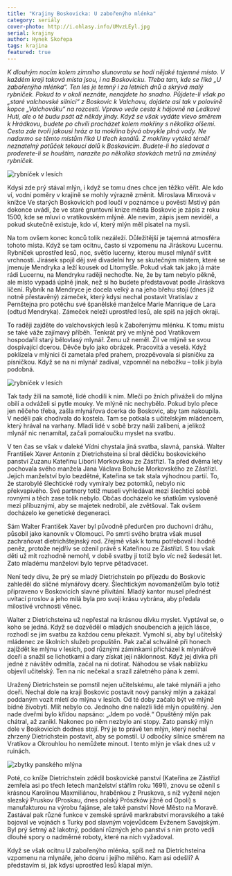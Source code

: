 ```yaml
---
title: "Krajiny Boskovicka: U zabořenýho mlénka"
category: seriály
cover-photo: http://i.ohlasy.info/UMvzLEyl.jpg
serial: krajiny
author: Hynek Skořepa
tags: krajina
featured: true
---
```


*K dlouhým nocím kolem zimního slunovratu se hodí nějaké tajemné místo. V každém kraji taková místa jsou, i na Boskovicku. Třeba tam, kde se říká „U zabořenýho mlénka“. Ten les je temný i za letních dnů a skrývá malý rybníček. Pokud to v okolí neznáte, nenajdete ho snadno. Půjdete-li však po „staré valchovské silnici“ z Boskovic k Valchovu, dojdete asi tak v polovině kopce „Valchováku“ na rozcestí. Vpravo vede cesta k hájovně na Ledkové Huti, ale o té budu psát až někdy jindy. Když se však vydáte vlevo směrem k Hrádkovu, budete po chvíli procházet kolem mokřiny s několika olšemi. Cesta zde tvoří jakousi hráz a ta mokřina bývá obvykle plná vody. Ne nadarmo se těmto místům říká U třech kanálů. Z mokřiny vytéká téměř neznatelný potůček tekoucí dolů k Boskovicím. Budete-li ho sledovat a proderete-li se houštím, narazíte po několika stovkách metrů na zmíněný rybníček.*

<img src="http://i.ohlasy.info/rAUQwmA.jpg" alt="rybníček v lesích" class="img-responsive img-popup" data-author="Hynek Skořepa">

Kdysi zde prý stával mlýn, i když se tomu dnes chce jen těžko věřit. Ale kdo ví, vodní poměry v krajině se mohly výrazně změnit. Miroslava Minxová v knížce Ve starých Boskovicích pod loučí v poznámce u pověsti Mstivý pán dokonce uvádí, že ve staré gruntovní knize města Boskovic je zápis z roku 1500, kde se mluví o vratíkovském mlýně. Ale nevím, zápis jsem neviděl, a pokud skutečně existuje, kdo ví, který mlýn měl pisatel na mysli.

Na tom ovšem konec konců tolik nezáleží. Důležitější je tajemná atmosféra tohoto místa. Když se tam ocitnu, často si vzpomenu na Jiráskovu Lucernu. Rybníček uprostřed lesů, noc, světlo lucerny, kterou musel mlynář svítit vrchnosti. Jirásek spojil děj své divadelní hry se skutečným místem, které se jmenuje Mendryka a leží kousek od Litomyšle. Pokud však tak jako já máte rádi Lucernu, na Mendryku raději nechoďte. Ne, že by tam nebylo pěkně, ale místo vypadá úplně jinak, než si ho budete představovat podle Jiráskova líčení. Rybník na Mendryce je docela velký a na jeho břehu stojí (dnes již notně přestavěný) zámeček, který kdysi nechal postavit Vratislav z Pernštejna pro potěchu své španělské manželce Marie Manrique de Lara (odtud Mendryka). Zámeček neleží uprostřed lesů, ale spíš na jejich okraji.

To raději zajděte do valchovských lesů k Zabořenýmu mlénku. K tomu místu se také váže zajímavý příběh. Tenkrát prý ve mlýně pod Vratíkovem hospodařil starý bělovlasý mlynář. Ženu už neměl. Žil ve mlýně se svou dospívající dcerou. Děvče bylo jako obrázek. Pracovitá a veselá. Když poklízela v mlýnici či zametala před prahem, prozpěvovala si písničku za písničkou. Když se na ni mlynář zadíval, vzpomněl na nebožku – tolik jí byla podobná.

<img src="http://i.ohlasy.info/hD7bMOq.jpg" alt="rybníček v lesích" class="img-responsive img-popup" data-author="Hynek Skořepa">

Tak tady žili na samotě, lidé chodili k nim. Mleči po žních přiváželi do mlýna obilí a odváželi si pytle mouky. Ve mlýně nic nechybělo. Pokud bylo přece jen něčeho třeba, zašla mlynářova dcerka do Boskovic, aby tam nakoupila. V neděli pak chodívala do kostela. Tam se potkala s učitelským mládencem, který hrával na varhany. Mladí lidé v sobě brzy našli zalíbení, a jelikož mlynář nic nenamítal, začali pomaloučku myslet na svatbu.

V ten čas se však v daleké Vídni chystala jiná svatba, slavná, panská. Walter František Xaver Antonín z Dietrichsteina si bral dědičku boskovického panství Zuzanu Kateřinu Liborii Morkovskou ze Zástřizl. Ta před dvěma lety pochovala svého manžela Jana Václava Bohuše Morkovského ze Zástřizl. Jejich manželství bylo bezdětné, Kateřina se tak stala výhodnou partií. To, že starobylé šlechtické rody vymíraly bez potomků, nebylo nic překvapivého. Své partnery totiž museli vyhledávat mezi šlechtici sobě rovnými a těch zase tolik nebylo. Občas docházelo ke sňatkům vysloveně mezi příbuznými, aby se majetek nedrobil, ale zvětšoval. Tak ovšem docházelo ke genetické degeneraci.

Sám Walter František Xaver byl původně předurčen pro duchovní dráhu, působil jako kanovník v Olomouci. Po smrti svého bratra však musel zachraňovat dietrichštejnský rod. Zřejmě však k tomu potřeboval i hodně peněz, protože nejdřív se oženil právě s Kateřinou ze Zástřizl. S tou však děti už mít rozhodně nemohl, v době svatby jí totiž bylo víc než šedesát let. Zato mladému manželovi bylo teprve pětadvacet.

Není tedy divu, že prý se mladý Dietrichstein po příjezdu do Boskovic zahleděl do sličné mlynářovy dcery. Šlechtickým novomanželům bylo totiž připraveno v Boskovicích slavné přivítání. Mladý kantor musel přednést uvítací proslov a jeho milá byla pro svoji krásu vybrána, aby předala milostivé vrchnosti věnec.

Walter z Dietrichsteina už nepřestal na krásnou dívku myslet. Vyptával se, o koho se jedná. Když se dozvěděl o mladých snoubencích a jejich lásce, rozhodl se jim svatbu za každou cenu překazit. Vymohl si, aby byl učitelský mládenec ze školních služeb propuštěn. Pak začal schválně při honech zajíždět ke mlýnu v lesích, pod různými záminkami přicházel k mlynářově dceři a snažil se lichotkami a dary získat její náklonnost. Když jej dívka při jedné z návštěv odmítla, začal na ni dotírat. Náhodou se však nablízku objevil učitelský. Ten na nic nečekal a srazil záletného pána k zemi.

Uražený Dietrichstein se pomstil nejen učitelskému, ale také mlynáři a jeho dceři. Nechal dole na kraji Boskovic postavit nový panský mlýn a zakázal poddaným vozit mletí do mlýna v lesích. Od té doby začalo být ve mlýně bídné živobytí. Mlít nebylo co. Jednoho dne nalezli lidé mlýn opuštěný. Jen nade dveřmi bylo křídou napsáno: „Jdem po vodě.“ Opuštěný mlýn pak chátral, až zanikl. Nakonec po něm nezbylo ani stopy. Zato panský mlýn dole v Boskovicích dodnes stojí. Prý je to právě ten mlýn, který nechal zhrzený Dietrichstein postavit, aby se pomstil. U odbočky silnice směrem na Vratíkov a Okrouhlou ho nemůžete minout. I tento mlýn je však dnes už v ruinách.

<img src="http://i.ohlasy.info/UMvzLEy.jpg" alt="zbytky panského mlýna" class="img-responsive img-popup" data-author="Hynek Skořepa">

Poté, co kníže Dietrichstein zdědil boskovické panství (Kateřina ze Zástřizl zemřela asi po třech letech manželství stářím roku 1691), znovu se oženil s krásnou Karolínou Maxmiliánou, hraběnkou z Pruskova, s níž vyženil nejen slezský Pruskov (Proskau, dnes polský Prószków jižně od Opolí) s manufakturou na výrobu fajánse, ale také panství Nové Město na Moravě. Zastával pak různé funkce v zemské správě markrabství moravského a také bojoval ve vojnách s Turky pod slavným vojevůdcem Evženem Savojským. Byl prý šetrný až lakotný, poddaní různých jeho panství s ním proto vedli dlouhé spory o nadměrné roboty, které na nich vyžadoval.

Když se však ocitnu U zabořenýho mlénka, spíš než na Dietrichsteina vzpomenu na mlynáře, jeho dceru i jejího milého. Kam asi odešli? A představím si, jak kdysi uprostřed lesů klapal mlýn.